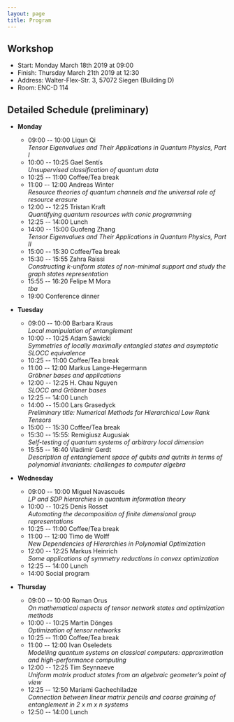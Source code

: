 ```yaml
---
layout: page
title: Program
---
```


## Workshop
* Start: Monday March 18th 2019 at 09:00
* Finish: Thursday March 21th 2019 at 12:30
* Address: Walter-Flex-Str. 3, 57072 Siegen (Building D)
* Room: ENC-D 114

## Detailed Schedule (preliminary)

- **Monday**
  * 09:00 -- 10:00 Liqun Qi <br>
    *Tensor Eigenvalues and Their Applications in Quantum Physics, Part I*
  * 10:00 -- 10:25 Gael Sentís <br>
    *Unsupervised classification of quantum data*
  * 10:25 -- 11:00 Coffee/Tea break
  * 11:00 -- 12:00 Andreas Winter <br>
    *Resource theories of quantum channels and the universal role of resource erasure*
  * 12:00 -- 12:25 Tristan Kraft <br>
    *Quantifying quantum resources with conic programming*
  * 12:25 -- 14:00 Lunch
  * 14:00 -- 15:00 Guofeng Zhang <br>
    *Tensor Eigenvalues and Their Applications in Quantum Physics, Part II*
  * 15:00 -- 15:30 Coffee/Tea break
  * 15:30 -- 15:55 Zahra Raissi <br>
    *Constructing k-uniform states of non-minimal support and study the graph states representation*
  * 15:55 -- 16:20 Felipe M Mora <br>
    *tba*
  * 19:00 Conference dinner

- **Tuesday**
  * 09:00 -- 10:00 Barbara Kraus <br>
    *Local manipulation of entanglement*
  * 10:00 -- 10:25 Adam Sawicki <br>
    *Symmetries of locally maximally entangled states and asymptotic SLOCC equivalence*
  * 10:25 -- 11:00 Coffee/Tea break
  * 11:00 -- 12:00 Markus Lange-Hegermann <br>
    *Gröbner bases and applications*
  * 12:00 -- 12:25 H. Chau Nguyen <br>
    *SLOCC and Gröbner bases*
  * 12:25 -- 14:00 Lunch
  * 14:00 -- 15:00 Lars Grasedyck <br>
    *Preliminary title: Numerical Methods for Hierarchical Low Rank Tensors*
  * 15:00 -- 15:30 Coffee/Tea break
  * 15:30 -- 15:55: Remigiusz Augusiak <br>
    *Self-testing of quantum systems of arbitrary local dimension*
  * 15:55 -- 16:40 Vladimir Gerdt <br>
    *Description of entanglement space of qubits and qutrits in terms of polynomial invariants: challenges to computer algebra*
 
- **Wednesday**
  * 09:00 -- 10:00 Miguel Navascués <br>
    *LP and SDP hierarchies in quantum information theory*
  * 10:00 -- 10:25 Denis Rosset <br>
    *Automating the decomposition of finite dimensional group representations*
  * 10:25 -- 11:00 Coffee/Tea break
  * 11:00 -- 12:00 Timo de Wolff <br>
    *New Dependencies of Hierarchies in Polynomial Optimization*
  * 12:00 -- 12:25 Markus Heinrich <br>
    *Some applications of symmetry reductions in convex optimization*
  * 12:25 -- 14:00 Lunch
  * 14:00 Social program

- **Thursday**
  * 09:00 -- 10:00 Roman Orus <br>
    *On mathematical aspects of tensor network states and optimization methods*
  * 10:00 -- 10:25 Martin Dönges <br>
    *Optimization of tensor networks*
  * 10:25 -- 11:00 Coffee/Tea break
  * 11:00 -- 12:00 Ivan Oseledets <br>
    *Modelling quantum systems on classical computers: approximation and high-performance computing*
  * 12:00 -- 12:25 Tim Seynnaeve <br>
    *Uniform matrix product states from an algebraic geometer’s point of view*
  * 12:25 -- 12:50 Mariami Gachechiladze <br>
    *Connection between linear matrix pencils and coarse graining of entanglement in 2 x m x n systems*
  * 12:50 -- 14:00 Lunch
